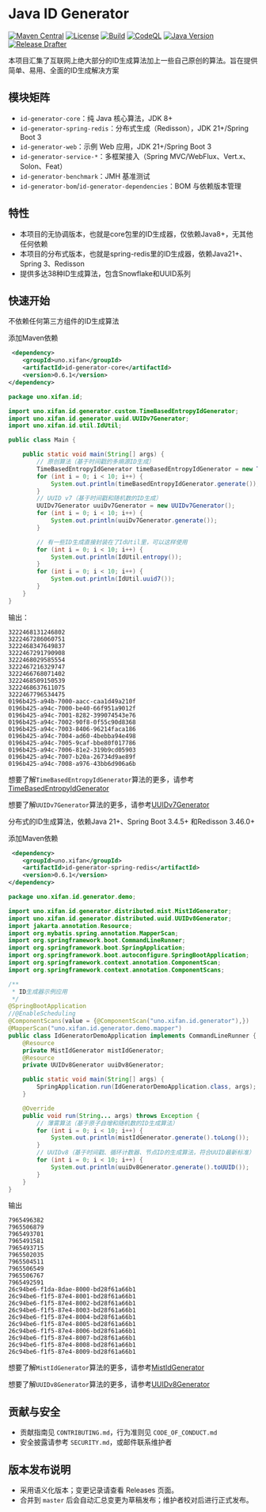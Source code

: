 # Java ID Generator

[![Maven Central](https://img.shields.io/maven-central/v/uno.xifan/id-generator-core.svg)](https://search.maven.org/search?q=g:uno.xifan%20AND%20a:id-generator-core)
[![License](https://img.shields.io/badge/license-MIT-blue.svg)](LICENSE)
[![Build](https://github.com/ixiongdi/id-generator/actions/workflows/ci.yml/badge.svg)](https://github.com/ixiongdi/id-generator/actions/workflows/ci.yml)
[![CodeQL](https://github.com/ixiongdi/id-generator/actions/workflows/codeql.yml/badge.svg)](https://github.com/ixiongdi/id-generator/actions/workflows/codeql.yml)
[![Java Version](https://img.shields.io/badge/Java-8%2B%20(core)%20%7C%2021%2B%20(spring)-blue.svg)](https://www.oracle.com/java/technologies/)
[![Release Drafter](https://img.shields.io/badge/Release-Drafter-informational)](https://github.com/ixiongdi/id-generator/releases)

本项目汇集了互联网上绝大部分的ID生成算法加上一些自己原创的算法。旨在提供简单、易用、全面的ID生成解决方案

## 模块矩阵

- `id-generator-core`：纯 Java 核心算法，JDK 8+
- `id-generator-spring-redis`：分布式生成（Redisson），JDK 21+/Spring Boot 3
- `id-generator-web`：示例 Web 应用，JDK 21+/Spring Boot 3
- `id-generator-service-*`：多框架接入（Spring MVC/WebFlux、Vert.x、Solon、Feat）
- `id-generator-benchmark`：JMH 基准测试
- `id-generator-bom`/`id-generator-dependencies`：BOM 与依赖版本管理

## 特性

- 本项目的无协调版本，也就是core包里的ID生成器，仅依赖Java8+，无其他任何依赖
- 本项目的分布式版本，也就是spring-redis里的ID生成器，依赖Java21+、Spring 3、Redisson
- 提供多达38种ID生成算法，包含Snowflake和UUID系列

## 快速开始

不依赖任何第三方组件的ID生成算法

添加Maven依赖
```xml
 <dependency>
    <groupId>uno.xifan</groupId>
    <artifactId>id-generator-core</artifactId>
    <version>0.6.1</version>
</dependency>
```

```java
package uno.xifan.id;

import uno.xifan.id.generator.custom.TimeBasedEntropyIdGenerator;
import uno.xifan.id.generator.uuid.UUIDv7Generator;
import uno.xifan.id.util.IdUtil;

public class Main {

    public static void main(String[] args) {
        // 原创算法（基于时间戳的多熵源ID生成）
        TimeBasedEntropyIdGenerator timeBasedEntropyIdGenerator = new TimeBasedEntropyIdGenerator();
        for (int i = 0; i < 10; i++) {
            System.out.println(timeBasedEntropyIdGenerator.generate());
        }
        // UUID v7（基于时间戳和随机数的ID生成）
        UUIDv7Generator uuiDv7Generator = new UUIDv7Generator();
        for (int i = 0; i < 10; i++) {
            System.out.println(uuiDv7Generator.generate());
        }

        // 有一些ID生成直接封装在了IdUtil里，可以这样使用
        for (int i = 0; i < 10; i++) {
            System.out.println(IdUtil.entropy());
        }
        for (int i = 0; i < 10; i++) {
            System.out.println(IdUtil.uuid7());
        }
    }
}

```

输出：
```text
3222468131246802
3222467286060751
3222468347649837
3222467291790908
3222468029585554
3222467216329747
3222466768071402
3222468509150539
3222468637611075
3222467796534475
0196b425-a94b-7000-aacc-caa1d49a210f
0196b425-a94c-7000-be40-66f951a9012f
0196b425-a94c-7001-8282-399074543e76
0196b425-a94c-7002-90f8-0f55c90d8368
0196b425-a94c-7003-8406-96214faca186
0196b425-a94c-7004-ad60-4bebba94e498
0196b425-a94c-7005-9caf-bbe80f017786
0196b425-a94c-7006-81e2-319b9cd05903
0196b425-a94c-7007-b20a-26734d9ae89f
0196b425-a94c-7008-a976-43bb6d906a6b
```

想要了解`TimeBasedEntropyIdGenerator`算法的更多，请参考[TimeBasedEntropyIdGenerator](./docs/ID生成算法介绍/26-TimeBasedEntropyId.md)

想要了解`UUIDv7Generator`算法的更多，请参考[UUIDv7Generator](./docs/ID生成算法介绍/35-UUIDv7.md)

分布式的ID生成算法，依赖Java 21+、Spring Boot 3.4.5+ 和Redisson 3.46.0+

添加Maven依赖
```xml
 <dependency>
    <groupId>uno.xifan</groupId>
    <artifactId>id-generator-spring-redis</artifactId>
    <version>0.6.1</version>
</dependency>
```

```java
package uno.xifan.id.generator.demo;

import uno.xifan.id.generator.distributed.mist.MistIdGenerator;
import uno.xifan.id.generator.distributed.uuid.UUIDv8Generator;
import jakarta.annotation.Resource;
import org.mybatis.spring.annotation.MapperScan;
import org.springframework.boot.CommandLineRunner;
import org.springframework.boot.SpringApplication;
import org.springframework.boot.autoconfigure.SpringBootApplication;
import org.springframework.context.annotation.ComponentScan;
import org.springframework.context.annotation.ComponentScans;

/**
 * ID生成器示例应用
 */
@SpringBootApplication
//@EnableScheduling
@ComponentScans(value = {@ComponentScan("uno.xifan.id.generator"),})
@MapperScan("uno.xifan.id.generator.demo.mapper")
public class IdGeneratorDemoApplication implements CommandLineRunner {
    @Resource
    private MistIdGenerator mistIdGenerator;
    @Resource
    private UUIDv8Generator uuiDv8Generator;

    public static void main(String[] args) {
        SpringApplication.run(IdGeneratorDemoApplication.class, args);
    }

    @Override
    public void run(String... args) throws Exception {
        // 薄雾算法（基于原子自增和随机数的ID生成算法）
        for (int i = 0; i < 10; i++) {
            System.out.println(mistIdGenerator.generate().toLong());
        }
        // UUIDv8（基于时间戳、循环计数器、节点ID的生成算法，符合UUID最新标准）
        for (int i = 0; i < 10; i++) {
            System.out.println(uuiDv8Generator.generate().toUUID());
        }
    }
}

```
输出
```text
7965496382
7965506879
7965493701
7965491581
7965493715
7965502035
7965504511
7965506549
7965506767
7965492591
26c94be6-f1da-8dae-8000-bd28f61a66b1
26c94be6-f1f5-87e4-8001-bd28f61a66b1
26c94be6-f1f5-87e4-8002-bd28f61a66b1
26c94be6-f1f5-87e4-8003-bd28f61a66b1
26c94be6-f1f5-87e4-8004-bd28f61a66b1
26c94be6-f1f5-87e4-8005-bd28f61a66b1
26c94be6-f1f5-87e4-8006-bd28f61a66b1
26c94be6-f1f5-87e4-8007-bd28f61a66b1
26c94be6-f1f5-87e4-8008-bd28f61a66b1
26c94be6-f1f5-87e4-8009-bd28f61a66b1
```

想要了解`MistIdGenerator`算法的更多，请参考[MistIdGenerator](./docs/ID生成算法介绍/14-MIST_ID.md)

想要了解`UUIDv8Generator`算法的更多，请参考[UUIDv8Generator](./docs/ID生成算法介绍/36-UUIDv8.md)

## 贡献与安全
- 贡献指南见 `CONTRIBUTING.md`，行为准则见 `CODE_OF_CONDUCT.md`
- 安全披露请参考 `SECURITY.md`，或邮件联系维护者

## 版本发布说明
- 采用语义化版本；变更记录请查看 Releases 页面。
- 合并到 `master` 后会自动汇总变更为草稿发布；维护者校对后进行正式发布。